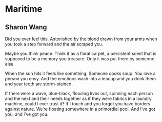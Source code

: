 # Maritime
## Sharon Wang
Did you ever feel this. Astonished
by the blood drawn from
your arms when you took a step forward
and the air scraped you.

Maybe you think peace. Think it
as a floral carpet, a persistent scent
that is supposed to be
a memory you treasure. Only
it was put there by someone else.

When the sun hits
it feels like something.
Someone cooks soup.
You love a person you envy.
And the emotions wash
into a teacup
and you drink them
and your teeth are storm-stained.

If there were a wave,
blue-black, flooding lives out,
spinning each person
and the next
and their needs
together as if they were fabrics
in a laundry machine,
could I ever trust it? If I touch
and you forget
you have borders against nature.
We’re floating somewhere
in a primordial pool.
And I’ve got you, and I’ve got you.